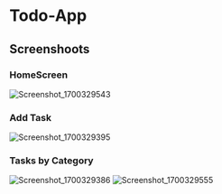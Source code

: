 # Todo-App

## Screenshoots
### HomeScreen
![Screenshot_1700329543](https://github.com/Wadha21/Todo-App/assets/143879896/805df289-7a55-4906-83f4-f79ce8e559ab)
### Add Task
![Screenshot_1700329395](https://github.com/Wadha21/Todo-App/assets/143879896/0c0c3ad4-2167-4c76-8b3a-7d0612126f2e)
### Tasks by Category
![Screenshot_1700329386](https://github.com/Wadha21/Todo-App/assets/143879896/b2defc61-6dc6-4551-87b2-4fea0b53f80a)
![Screenshot_1700329555](https://github.com/Wadha21/Todo-App/assets/143879896/f786efa5-75d7-4687-9968-09a033cd3ff0)
